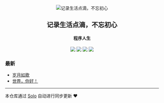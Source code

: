 <p align="center"><img alt="记录生活点滴，不忘初心" src="https://www.zouxb.com/favicon.ico"></p><h2 align="center">
记录生活点滴，不忘初心
</h2>

<h4 align="center">程序人生</h4>
<p align="center"><a title="记录生活点滴，不忘初心" target="_blank" href="https://github.com/zxb222278/solo-blog"><img src="https://img.shields.io/github/last-commit/zxb222278/solo-blog.svg?style=flat-square&color=FF9900"></a>
<a title="GitHub repo size in bytes" target="_blank" href="https://github.com/zxb222278/solo-blog"><img src="https://img.shields.io/github/repo-size/zxb222278/solo-blog.svg?style=flat-square"></a>
<a title="Solo Version" target="_blank" href="https://github.com/b3log/solo/releases"><img src="https://img.shields.io/badge/solo-3.6.5-f1e05a.svg?style=flat-square&color=blueviolet"></a>
<a title="Hits" target="_blank" href="https://github.com/b3log/hits"><img src="https://hits.b3log.org/zxb222278/solo-blog.svg"></a></p>

### 最新

* [岁月如歌](https://www.zouxb.com/solo/articles/2019/09/18/1568808089967.html)
* [世界，你好！](https://www.zouxb.com/solo/hello-solo)



---

本仓库通过 [Solo](https://github.com/b3log/solo) 自动进行同步更新 ❤️ 